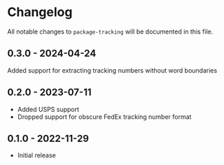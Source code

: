# Changelog

All notable changes to `package-tracking` will be documented in this file.

## 0.3.0 - 2024-04-24

Added support for extracting tracking numbers without word boundaries

## 0.2.0 - 2023-07-11

- Added USPS support
- Dropped support for obscure FedEx tracking number format

## 0.1.0 - 2022-11-29

- Initial release

